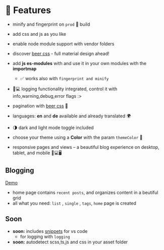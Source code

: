 # 🚀 Features

* minify and fingerprint on `prod` 🚀 build
* add css and js as you like
* enable node module support with vendor folders
* discover [beer css](https://www.beercss.com/) -  full material design ahead!
* add **js es-modules** with and use it in your own modules with the **importmap**
  * ✅ works also with `fingerprint and minify`
* 🔨💻 logging functionality integrated, control it with info,warning,debug,error flags :>


* pagination with [beer css](https://www.beercss.com/) 🍺   
* languages: **en** and **de** available and already translated 🌍  
* 🌗 dark and light mode toggle included  
* choose your theme using a **Color** with the param `themeColor` 🎨  
* responsive pages and views – a beautiful blog experience on desktop, tablet, and mobile 📱💻🖥️  


## Blogging

 [Demo](https://demo.layout.stargazer.blackeyeprojects.de/)
 * home page contains `recent posts`, and organizes content in a beutiful grid
 * all what you need: `list` , `single` , `tags`, `home` page is created


## Soon

* **soon:** includes [snippets](https://code.visualstudio.com/docs/editor/userdefinedsnippets) for vs code
  * for logging with `logging`
* **soon:** autodetect scss,ts,js and css in your asset folder
